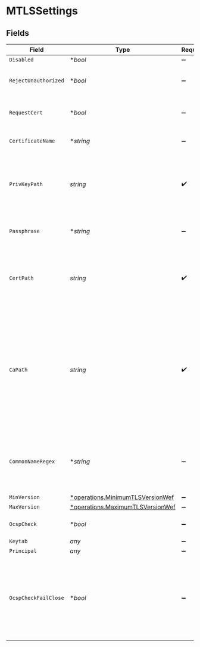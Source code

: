 # MTLSSettings


## Fields

| Field                                                                                                                                                                                    | Type                                                                                                                                                                                     | Required                                                                                                                                                                                 | Description                                                                                                                                                                              |
| ---------------------------------------------------------------------------------------------------------------------------------------------------------------------------------------- | ---------------------------------------------------------------------------------------------------------------------------------------------------------------------------------------- | ---------------------------------------------------------------------------------------------------------------------------------------------------------------------------------------- | ---------------------------------------------------------------------------------------------------------------------------------------------------------------------------------------- |
| `Disabled`                                                                                                                                                                               | **bool*                                                                                                                                                                                  | :heavy_minus_sign:                                                                                                                                                                       | Enable TLS                                                                                                                                                                               |
| `RejectUnauthorized`                                                                                                                                                                     | **bool*                                                                                                                                                                                  | :heavy_minus_sign:                                                                                                                                                                       | Required for WEF certificate authentication                                                                                                                                              |
| `RequestCert`                                                                                                                                                                            | **bool*                                                                                                                                                                                  | :heavy_minus_sign:                                                                                                                                                                       | Required for WEF certificate authentication                                                                                                                                              |
| `CertificateName`                                                                                                                                                                        | **string*                                                                                                                                                                                | :heavy_minus_sign:                                                                                                                                                                       | Name of the predefined certificate                                                                                                                                                       |
| `PrivKeyPath`                                                                                                                                                                            | *string*                                                                                                                                                                                 | :heavy_check_mark:                                                                                                                                                                       | Path on server containing the private key to use. PEM format. Can reference $ENV_VARS.                                                                                                   |
| `Passphrase`                                                                                                                                                                             | **string*                                                                                                                                                                                | :heavy_minus_sign:                                                                                                                                                                       | Passphrase to use to decrypt private key                                                                                                                                                 |
| `CertPath`                                                                                                                                                                               | *string*                                                                                                                                                                                 | :heavy_check_mark:                                                                                                                                                                       | Path on server containing certificates to use. PEM format. Can reference $ENV_VARS.                                                                                                      |
| `CaPath`                                                                                                                                                                                 | *string*                                                                                                                                                                                 | :heavy_check_mark:                                                                                                                                                                       | Server path containing CA certificates (in PEM format) to use. Can reference $ENV_VARS. If multiple certificates are present in a .pem, each must directly certify the one preceding it. |
| `CommonNameRegex`                                                                                                                                                                        | **string*                                                                                                                                                                                | :heavy_minus_sign:                                                                                                                                                                       | Regex matching allowable common names in peer certificates' subject attribute                                                                                                            |
| `MinVersion`                                                                                                                                                                             | [*operations.MinimumTLSVersionWef](../../models/operations/minimumtlsversionwef.md)                                                                                                      | :heavy_minus_sign:                                                                                                                                                                       | N/A                                                                                                                                                                                      |
| `MaxVersion`                                                                                                                                                                             | [*operations.MaximumTLSVersionWef](../../models/operations/maximumtlsversionwef.md)                                                                                                      | :heavy_minus_sign:                                                                                                                                                                       | N/A                                                                                                                                                                                      |
| `OcspCheck`                                                                                                                                                                              | **bool*                                                                                                                                                                                  | :heavy_minus_sign:                                                                                                                                                                       | Enable OCSP check of certificate                                                                                                                                                         |
| `Keytab`                                                                                                                                                                                 | *any*                                                                                                                                                                                    | :heavy_minus_sign:                                                                                                                                                                       | N/A                                                                                                                                                                                      |
| `Principal`                                                                                                                                                                              | *any*                                                                                                                                                                                    | :heavy_minus_sign:                                                                                                                                                                       | N/A                                                                                                                                                                                      |
| `OcspCheckFailClose`                                                                                                                                                                     | **bool*                                                                                                                                                                                  | :heavy_minus_sign:                                                                                                                                                                       | If enabled, checks will fail on any OCSP error. Otherwise, checks will fail only when a certificate is revoked, ignoring other errors.                                                   |